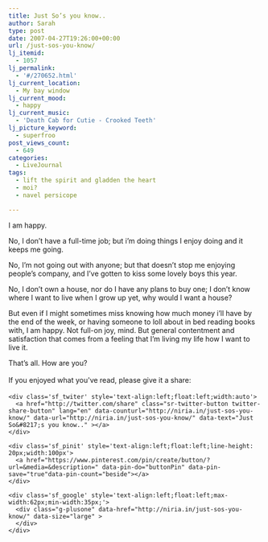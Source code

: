 ```yaml
---
title: Just So’s you know..
author: Sarah
type: post
date: 2007-04-27T19:26:00+00:00
url: /just-sos-you-know/
lj_itemid:
  - 1057
lj_permalink:
  - '#/270652.html'
lj_current_location:
  - My bay window
lj_current_mood:
  - happy
lj_current_music:
  - 'Death Cab for Cutie - Crooked Teeth'
lj_picture_keyword:
  - superfroo
post_views_count:
  - 649
categories:
  - LiveJournal
tags:
  - lift the spirit and gladden the heart
  - moi?
  - navel persicope

---
```

<div id="fb-root">
</div>

I am happy.&nbsp;

No, I don&#8217;t have a full-time job; but i&#8217;m doing things I enjoy doing and it keeps me going.

No, I&#8217;m not going out with anyone; but that doesn&#8217;t stop me enjoying people&#8217;s company, and I&#8217;ve gotten to kiss some lovely boys this year.

No, I don&#8217;t own a house, nor do I have any plans to buy one; I don&#8217;t know where I want to live when I grow up yet, why would I want a house?

But even if I might sometimes miss knowing how much money i&#8217;ll have by the end of the week, or having someone to loll about in bed reading books with, I am happy. Not full-on joy, mind. But general contentment and satisfaction that comes from a feeling that I&#8217;m living my life how I want to live it.

That&#8217;s all. How are you?&nbsp;

<div class='sfsi_Sicons' style='width: 100%; display: inline-block; vertical-align: middle; text-align:left'>
  <div style='margin:0px 8px 0px 0px; line-height: 24px'>
    <span>If you enjoyed what you've read, please give it a share:</span>
  </div>
  
  <div class='sfsi_socialwpr'>
    <div class='sf_fb' style='text-align:left;width:125px'>
      <div class="fb-like" href="http://niria.in/just-sos-you-know/" width="180" send="false" showfaces="false"  action="like" data-share="true"data-layout="button_count" >
      </div>
    </div>
    
    <div class='sf_twiter' style='text-align:left;float:left;width:auto'>
      <a href="http://twitter.com/share" class="sr-twitter-button twitter-share-button" lang="en" data-counturl="http://niria.in/just-sos-you-know/" data-url="http://niria.in/just-sos-you-know/" data-text="Just So&#8217;s you know.." ></a>
    </div>
    
    <div class='sf_pinit' style='text-align:left;float:left;line-height: 20px;width:100px'>
      <a href="https://www.pinterest.com/pin/create/button/?url=&media=&description=" data-pin-do="buttonPin" data-pin-save="true"data-pin-count="beside"></a>
    </div>
    
    <div class='sf_google' style='text-align:left;float:left;max-width:62px;min-width:35px;'>
      <div class="g-plusone" data-href="http://niria.in/just-sos-you-know/" data-size="large" >
      </div>
    </div>
  </div>
</div>